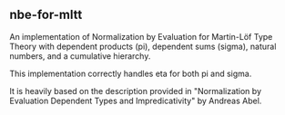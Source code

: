 ## nbe-for-mltt

An implementation of Normalization by Evaluation for Martin-Löf Type
Theory with dependent products (pi), dependent sums (sigma),
natural numbers, and a cumulative hierarchy.

This implementation correctly handles eta for both pi and sigma.

It is heavily based on the description provided in "Normalization by
Evaluation Dependent Types and Impredicativity" by Andreas Abel.

